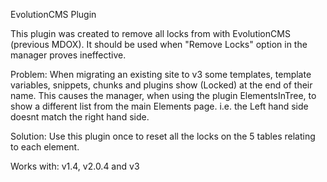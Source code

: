 EvolutionCMS Plugin

This plugin was created to remove all locks from with EvolutionCMS (previous MDOX).
It should be used when "Remove Locks" option in the manager proves ineffective.

Problem:
When migrating an existing site to v3 some templates, template variables, snippets, chunks and plugins show (Locked) at the end of their name.
This causes the manager, when using the plugin ElementsInTree, to show a different list from the main Elements page.
i.e. the Left hand side doesnt match the right hand side.

Solution:
Use this plugin once to reset all the locks on the 5 tables relating to each element.

Works with: v1.4, v2.0.4 and v3
